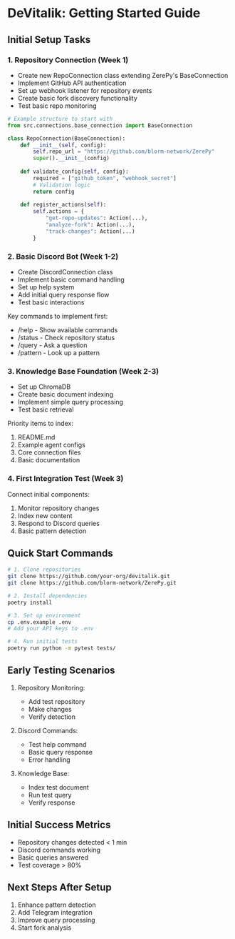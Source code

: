 # DeVitalik: Getting Started Guide

## Initial Setup Tasks

### 1. Repository Connection (Week 1)
- Create new RepoConnection class extending ZerePy's BaseConnection
- Implement GitHub API authentication
- Set up webhook listener for repository events
- Create basic fork discovery functionality
- Test basic repo monitoring

```python
# Example structure to start with
from src.connections.base_connection import BaseConnection

class RepoConnection(BaseConnection):
    def __init__(self, config):
        self.repo_url = "https://github.com/blorm-network/ZerePy"
        super().__init__(config)
    
    def validate_config(self, config):
        required = ["github_token", "webhook_secret"]
        # Validation logic
        return config
    
    def register_actions(self):
        self.actions = {
            "get-repo-updates": Action(...),
            "analyze-fork": Action(...),
            "track-changes": Action(...)
        }
```

### 2. Basic Discord Bot (Week 1-2)
- Create DiscordConnection class
- Implement basic command handling
- Set up help system
- Add initial query response flow
- Test basic interactions

Key commands to implement first:
- /help - Show available commands
- /status - Check repository status
- /query - Ask a question
- /pattern - Look up a pattern

### 3. Knowledge Base Foundation (Week 2-3)
- Set up ChromaDB
- Create basic document indexing
- Implement simple query processing
- Test basic retrieval

Priority items to index:
1. README.md
2. Example agent configs
3. Core connection files
4. Basic documentation

### 4. First Integration Test (Week 3)
Connect initial components:
1. Monitor repository changes
2. Index new content
3. Respond to Discord queries
4. Basic pattern detection

## Quick Start Commands
```bash
# 1. Clone repositories
git clone https://github.com/your-org/devitalik.git
git clone https://github.com/blorm-network/ZerePy.git

# 2. Install dependencies
poetry install

# 3. Set up environment
cp .env.example .env
# Add your API keys to .env

# 4. Run initial tests
poetry run python -m pytest tests/
```

## Early Testing Scenarios
1. Repository Monitoring:
   - Add test repository
   - Make changes
   - Verify detection

2. Discord Commands:
   - Test help command
   - Basic query response
   - Error handling

3. Knowledge Base:
   - Index test document
   - Run test query
   - Verify response

## Initial Success Metrics
- Repository changes detected < 1 min
- Discord commands working
- Basic queries answered
- Test coverage > 80%

## Next Steps After Setup
1. Enhance pattern detection
2. Add Telegram integration
3. Improve query processing
4. Start fork analysis